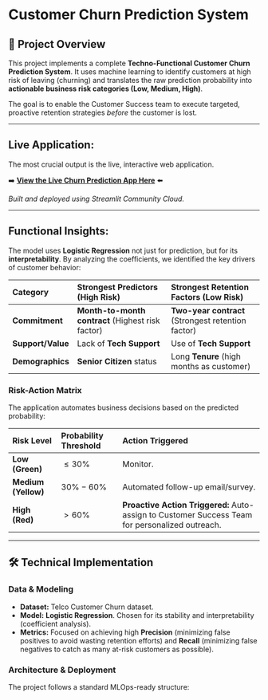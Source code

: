 #  Customer Churn Prediction System

## 🌟 Project Overview

This project implements a complete **Techno-Functional Customer Churn Prediction System**. It uses machine learning to identify customers at high risk of leaving (churning) and translates the raw prediction probability into **actionable business risk categories (Low, Medium, High)**.

The goal is to enable the Customer Success team to execute targeted, proactive retention strategies *before* the customer is lost.

---

## Live Application:

The most crucial output is the live, interactive web application.

➡️ **[View the Live Churn Prediction App Here](https://customer-churn-prediction-system-yg3dsgenxvvjvjpbi7fmc3.streamlit.app)** ⬅️

*Built and deployed using Streamlit Community Cloud.*

---

##  Functional Insights:

The model uses **Logistic Regression** not just for prediction, but for its **interpretability**. By analyzing the coefficients, we identified the key drivers of customer behavior:

| Category | Strongest Predictors (High Risk) | Strongest Retention Factors (Low Risk) |
| :--- | :--- | :--- |
| **Commitment** | **Month-to-month contract** (Highest risk factor) | **Two-year contract** (Strongest retention factor) |
| **Support/Value**| Lack of **Tech Support** | Use of **Tech Support** |
| **Demographics**| **Senior Citizen** status | Long **Tenure** (high months as customer) |

### **Risk-Action Matrix**

The application automates business decisions based on the predicted probability:

| Risk Level | Probability Threshold | Action Triggered |
| :--- | :--- | :--- |
| **Low (Green)** | $\le 30\%$ | Monitor. |
| **Medium (Yellow)** | $30\% - 60\%$ | Automated follow-up email/survey. |
| **High (Red)** | $> 60\%$ | **Proactive Action Triggered:** Auto-assign to Customer Success Team for personalized outreach. |

---

## 🛠️ Technical Implementation

### **Data & Modeling**

* **Dataset:** Telco Customer Churn dataset.
* **Model:** **Logistic Regression**. Chosen for its stability and interpretability (coefficient analysis).
* **Metrics:** Focused on achieving high **Precision** (minimizing false positives to avoid wasting retention efforts) and **Recall** (minimizing false negatives to catch as many at-risk customers as possible).

### **Architecture & Deployment**

The project follows a standard MLOps-ready structure:
